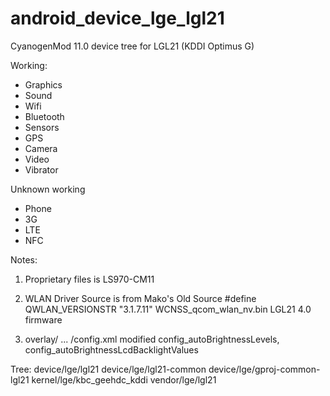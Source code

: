 android_device_lge_lgl21
==========================

CyanogenMod 11.0 device tree for LGL21 (KDDI Optimus G) 

Working:
* Graphics
* Sound
* Wifi
* Bluetooth
* Sensors
* GPS
* Camera
* Video
* Vibrator

Unknown working
* Phone
* 3G
* LTE
* NFC

Notes:
1. Proprietary files is LS970-CM11

2. WLAN Driver 
   Source is from Mako's Old Source 
   #define QWLAN_VERSIONSTR               "3.1.7.11"
   WCNSS_qcom_wlan_nv.bin                 LGL21 4.0 firmware     

3. overlay/ ... /config.xml 
   modified config_autoBrightnessLevels, config_autoBrightnessLcdBacklightValues

Tree:
device/lge/lgl21
device/lge/lgl21-common
device/lge/gproj-common-lgl21
kernel/lge/kbc_geehdc_kddi
vendor/lge/lgl21

